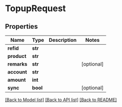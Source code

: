 # TopupRequest

## Properties
Name | Type | Description | Notes
------------ | ------------- | ------------- | -------------
**refid** | **str** |  | 
**product** | **str** |  | 
**remarks** | **str** |  | [optional] 
**account** | **str** |  | 
**amount** | **int** |  | 
**sync** | **bool** |  | [optional] 

[[Back to Model list]](../README.md#documentation-for-models) [[Back to API list]](../README.md#documentation-for-api-endpoints) [[Back to README]](../README.md)


